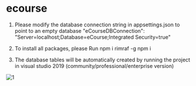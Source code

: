 # ecourse

1. Please modify the database connection string in appsettings.json to point to an empty database
"eCourseDBConnection": "Server=localhost;Database=eCourse;Integrated Security=true"
2. To install all packages, please Run
npm i rimraf -g
npm i

3. The database tables will be automatically created by running the project in visual studio 2019 (community/professional/enterprise version)

![1](https://user-images.githubusercontent.com/12889227/58137140-596ee080-7c74-11e9-8020-a02555a16cde.PNG)
